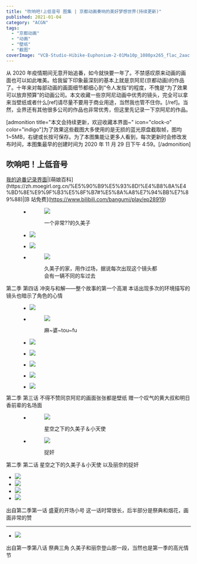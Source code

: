 ```yaml
---
title: "吹响吧!上低音号 图集 | 京都动画奏响的美好梦想世界(持续更新)"
published: 2021-01-04
category: "ACGN"
tags:
  - "京都动画"
  - "动画"
  - "壁纸"
  - "截图"
coverImage: "VCB-Studio-Hibike-Euphonium-2-01Ma10p_1080px265_flac_2aac.mkv_20201128_194139.964-tuya.png"
---
```


从 2020 年疫情期间无意开始追番，如今就快要一年了。不禁感叹原来动画的画面也可以如此唯美。给我留下印象最深刻的基本上就是京阿尼(京都动画)的作品了。十年来对每部动画的画面细节都细心到“令人发指”的程度，不愧是“为了效果可以放弃预算”的动画公司。本文收藏一些京阿尼动画中优秀的镜头，完全可以拿来当壁纸或者什么\[ref\]请尽量不要用于商业用途，当然我也管不住你。\[/ref\]。当然，业界还有其他很多公司的作品也非常优秀，但这里先记录一下京阿尼的作品。

\[admonition title="本文会持续更新，欢迎收藏本界面~" icon="clock-o" color="indigo"\]为了效果这些截图大多使用的是无损的蓝光原盘截取帧，图均 1~5MB，右键或长按可保存。为了本图集能让更多人看到，每次更新时会修改发布时间，本图集最早的创建时间为 2020 年 11 月 29 日下午 4:59。\[/admonition\]

## 吹响吧！上低音号

[我的追番记录界面](https://magma.ink/fan/#sound!)|[萌娘百科](https://zh.moegirl.org.cn/%E5%90%B9%E5%93%8D!%E4%B8%8A%E4%BD%8E%E9%9F%B3%E5%8F%B7#%E5%8A%A8%E7%94%BB%E7%89%88)|[B 站免费](https://www.bilibili.com/bangumi/play/ep28919)

<figure>

- <figure>
    
    ![](images/VCB-Studio-Hibike_-Euphonium-2-04Ma10p_1080px265_flac_2aac.mkv_20201226_231209.951-1-1.png)
    
    <figcaption>
    
    一个非常??的久美子
    
    </figcaption>
    
    </figure>

- ![](images/VCB-Studio-Hibike_-Euphonium-2-04Ma10p_1080px265_flac_2aac.mkv_20201226_225028.559.png)
- ![](images/VCB-Studio-Hibike_-Euphonium-2-04Ma10p_1080px265_flac_2aac.mkv_20201226_231142.376.png)
- <figure>
    
    ![](images/VCB-Studio-Hibike_-Euphonium-2-04Ma10p_1080px265_flac_2aac.mkv_20201226_224841.057-1.png)
    
    <figcaption>
    
    久美子的家，用作过场，据说每次出现这个镜头都会有一辆不同的车过去
    
    </figcaption>
    
    </figure>

</figure>

第二季 第四话 冲突与和解——整个故事的第一个高潮 本话出现多次的环境描写的镜头也暗示了角色的心情

<figure>

- ![](images/VCB-Studio-Hibike_-Euphonium-2-03Ma10p_1080px265_flac_2aac.mkv_20201226_222157.454.png)
- <figure>
    
    ![](images/VCB-Studio-Hibike_-Euphonium-2-03Ma10p_1080px265_flac_2aac.mkv_20201226_222450.030.png)
    
    <figcaption>
    
    麻~婆~tou~fu
    
    </figcaption>
    
    </figure>

- ![](images/VCB-Studio-Hibike_-Euphonium-2-03Ma10p_1080px265_flac_2aac.mkv_20201226_222658.932.png)
- ![](images/VCB-Studio-Hibike_-Euphonium-2-03Ma10p_1080px265_flac_2aac.mkv_20201226_222932.382.png)
- ![](images/VCB-Studio-Hibike_-Euphonium-2-03Ma10p_1080px265_flac_2aac.mkv_20201226_224307.785.png)
- ![](images/VCB-Studio-Hibike_-Euphonium-2-03Ma10p_1080px265_flac_2aac.mkv_20201226_224339.106.png)
- ![](images/VCB-Studio-Hibike_-Euphonium-2-03Ma10p_1080px265_flac_2aac.mkv_20201226_224239.660.png)

</figure>

第二季 第三话 不得不赞同京阿尼的画面张张都是壁纸 赠一个叹气的黄大叔和明日香前辈的名场面

<figure>

- <figure>
    
    ![](images/VCB-Studio-Hibike_-Euphonium-2-02Ma10p_1080px265_flac_2aac.mkv_20201226_221957.529.png)
    
    <figcaption>
    
    星空之下的久美子＆小天使
    
    </figcaption>
    
    </figure>

- <figure>
    
    ![](images/VCB-Studio-Hibike_-Euphonium-2-02Ma10p_1080px265_flac_2aac.mkv_20201226_222037.691.png)
    
    <figcaption>
    
    捉奸
    
    </figcaption>
    
    </figure>

</figure>

第二季 第二话 星空之下的久美子＆小天使 以及丽奈的捉奸

- [![](images/VCB-Studio-Hibike-Euphonium-2-01Ma10p_1080px265_flac_2aac.mkv_20201128_194059.570-1.png)](https://magma.ink/wp-content/uploads/2020/11/VCB-Studio-Hibike-Euphonium-2-01Ma10p_1080px265_flac_2aac.mkv_20201128_194059.570-1.png)
- [![](images/VCB-Studio-Hibike-Euphonium-2-01Ma10p_1080px265_flac_2aac.mkv_20201128_194316.627.png)](https://magma.ink/wp-content/uploads/2020/11/VCB-Studio-Hibike-Euphonium-2-01Ma10p_1080px265_flac_2aac.mkv_20201128_194316.627.png)
- [![](images/VCB-Studio-Hibike-Euphonium-2-01Ma10p_1080px265_flac_2aac.mkv_20201128_194259.010-1.png)](https://magma.ink/wp-content/uploads/2020/11/VCB-Studio-Hibike-Euphonium-2-01Ma10p_1080px265_flac_2aac.mkv_20201128_194259.010-1.png)
- [![](images/VCB-Studio-Hibike-Euphonium-2-01Ma10p_1080px265_flac_2aac.mkv_20201128_194139.964.png)](https://magma.ink/wp-content/uploads/2020/11/VCB-Studio-Hibike-Euphonium-2-01Ma10p_1080px265_flac_2aac.mkv_20201128_194139.964.png)

出自第二季第一话 盛夏的开场小号 这一话时常很长，后半部分是祭典和烟花，画面非常的赞

---

- ![](images/1吹响吧！上低音号-第8话-祭典三角-@21-36.00-1606559952014.png)

出自第一季第八话 祭典三角 久美子和丽奈登山那一段，当然也是第一季的高光情节
